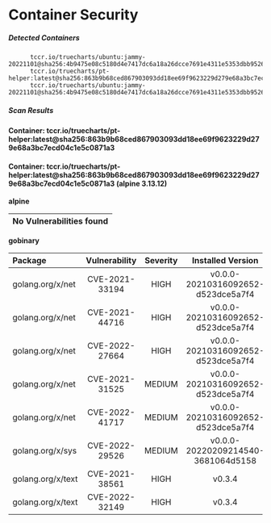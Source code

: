 # Container Security

##### Detected Containers

          tccr.io/truecharts/ubuntu:jammy-20221101@sha256:4b9475e08c5180d4e7417dc6a18a26dcce7691e4311e5353dbb952645c5ff43f
          tccr.io/truecharts/pt-helper:latest@sha256:863b9b68ced867903093dd18ee69f9623229d279e68a3bc7ecd04c1e5c0871a3
          tccr.io/truecharts/ubuntu:jammy-20221101@sha256:4b9475e08c5180d4e7417dc6a18a26dcce7691e4311e5353dbb952645c5ff43f

##### Scan Results

**Container: tccr.io/truecharts/pt-helper:latest@sha256:863b9b68ced867903093dd18ee69f9623229d279e68a3bc7ecd04c1e5c0871a3**

#### Container: tccr.io/truecharts/pt-helper:latest@sha256:863b9b68ced867903093dd18ee69f9623229d279e68a3bc7ecd04c1e5c0871a3 (alpine 3.13.12)
    

**alpine**

      
| No Vulnerabilities found         |
|:---------------------------------|

      

**gobinary**

      
| Package         |    Vulnerability   |   Severity  |  Installed Version | Fixed Version |
|:----------------|:------------------:|:-----------:|:------------------:|:-------------:|
| golang.org/x/net         |    CVE-2021-33194   |   HIGH  |  v0.0.0-20210316092652-d523dce5a7f4 | 0.0.0-20210520170846-37e1c6afe023 |
| golang.org/x/net         |    CVE-2021-44716   |   HIGH  |  v0.0.0-20210316092652-d523dce5a7f4 | 0.0.0-20211209124913-491a49abca63 |
| golang.org/x/net         |    CVE-2022-27664   |   HIGH  |  v0.0.0-20210316092652-d523dce5a7f4 | 0.0.0-20220906165146-f3363e06e74c |
| golang.org/x/net         |    CVE-2021-31525   |   MEDIUM  |  v0.0.0-20210316092652-d523dce5a7f4 | 0.0.0-20210428140749-89ef3d95e781 |
| golang.org/x/net         |    CVE-2022-41717   |   MEDIUM  |  v0.0.0-20210316092652-d523dce5a7f4 | 0.4.0 |
| golang.org/x/sys         |    CVE-2022-29526   |   MEDIUM  |  v0.0.0-20220209214540-3681064d5158 | 0.0.0-20220412211240-33da011f77ad |
| golang.org/x/text         |    CVE-2021-38561   |   HIGH  |  v0.3.4 | 0.3.7 |
| golang.org/x/text         |    CVE-2022-32149   |   HIGH  |  v0.3.4 | 0.3.8 |


